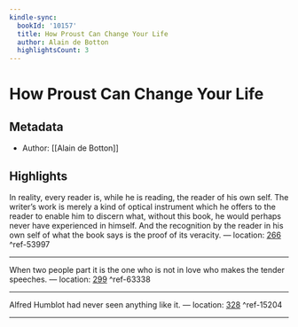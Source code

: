 ```yaml
---
kindle-sync:
  bookId: '10157'
  title: How Proust Can Change Your Life
  author: Alain de Botton
  highlightsCount: 3
---
```

# How Proust Can Change Your Life
## Metadata
* Author: [[Alain de Botton]]

## Highlights
In reality, every reader is, while he is reading, the reader of his own self. The writer’s work is merely a kind of optical instrument which he offers to the reader to enable him to discern what, without this book, he would perhaps never have experienced in himself. And the recognition by the reader in his own self of what the book says is the proof of its veracity. — location: [266]() ^ref-53997

---
When two people part it is the one who is not in love who makes the tender speeches. — location: [299]() ^ref-63338

---
Alfred Humblot had never seen anything like it. — location: [328]() ^ref-15204

---
